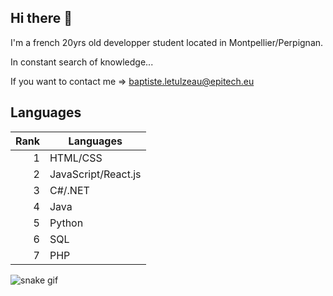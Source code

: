 ## Hi there 👋

I'm a french 20yrs old developper student located in Montpellier/Perpignan.

In constant search of knowledge...

If you want to contact me => baptiste.letulzeau@epitech.eu

## Languages

| Rank | Languages           |
|-----:|---------------------|
|     1| HTML/CSS            |
|     2| JavaScript/React.js |
|     3| C#/.NET             |
|     4| Java                |
|     5| Python              |
|     6| SQL                 |
|     7| PHP                 |

![snake gif](https://github.com/BaptisteLetulzeau/BaptisteLetulzeau/blob/output/github-contribution-grid-snake.gif)


